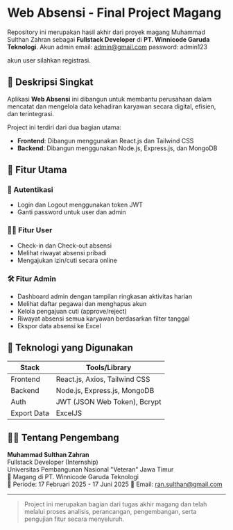 # Web Absensi - Final Project Magang

Repository ini merupakan hasil akhir dari proyek magang Muhammad Sulthan Zahran sebagai **Fullstack Developer** di **PT. Winnicode Garuda Teknologi**.
Akun admin
email: admin@gmail.com
password: admin123

akun user
silahkan registrasi.

## 📌 Deskripsi Singkat

Aplikasi **Web Absensi** ini dibangun untuk membantu perusahaan dalam mencatat dan mengelola data kehadiran karyawan secara digital, efisien, dan terintegrasi.

Project ini terdiri dari dua bagian utama:
- **Frontend**: Dibangun menggunakan React.js dan Tailwind CSS
- **Backend**: Dibangun menggunakan Node.js, Express.js, dan MongoDB

## 🎯 Fitur Utama

### 🔐 Autentikasi
- Login dan Logout menggunakan token JWT
- Ganti password untuk user dan admin

### 👨‍💼 Fitur User
- Check-in dan Check-out absensi
- Melihat riwayat absensi pribadi
- Mengajukan izin/cuti secara online

### 🛠️ Fitur Admin
- Dashboard admin dengan tampilan ringkasan aktivitas harian
- Melihat daftar pegawai dan menghapus akun
- Kelola pengajuan cuti (approve/reject)
- Riwayat absensi semua karyawan berdasarkan filter tanggal
- Ekspor data absensi ke Excel

## 🧠 Teknologi yang Digunakan

| Stack         | Tools/Library                        |
|---------------|--------------------------------------|
| Frontend      | React.js, Axios, Tailwind CSS        |
| Backend       | Node.js, Express.js, MongoDB         |
| Auth          | JWT (JSON Web Token), Bcrypt         |
| Export Data   | ExcelJS                              |


## 👨‍💻 Tentang Pengembang

**Muhammad Sulthan Zahran**  
Fullstack Developer (Internship)  
Universitas Pembangunan Nasional "Veteran" Jawa Timur  
📍 Magang di PT. Winnicode Garuda Teknologi  
📅 Periode: 17 Februari 2025 - 17 Juni 2025
📧 Email: ran.sulthan@gmail.com  

---

> Project ini merupakan bagian dari tugas akhir magang dan telah melalui proses analisis, perancangan, pengembangan, serta pengujian fitur secara menyeluruh.
